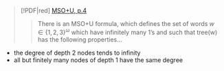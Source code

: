 > [!PDF|red] [MSO+U, p.4](MSO+U.pdf#page=4&selection=342,0,368,28&color=red)
> > There is an MSO+U formula, which defines the set of words $w \in \lbrace1, 2, 3\rbrace^\omega$ which have infinitely many 1’s and such that tree(w) has the following properties...

- the degree of depth $2$ nodes tends to infinity
- all but finitely many nodes of depth $1$ have the same degree



